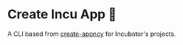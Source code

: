 # Create Incu App 🍃

A CLI based from [create-appncy](https://github.com/goncy/create-appncy) for Incubator's projects.